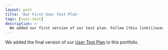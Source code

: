 ```yaml
---
layout: post
title: 'Our First User Test Plan'
tags: [user-test]
description: >
  We added our first version of our test plan. Follow [this link](/user-test-plan/) to see it.
---
```

We added the final version of our [User Test Plan](/user-test-plan) to this portfolio.
